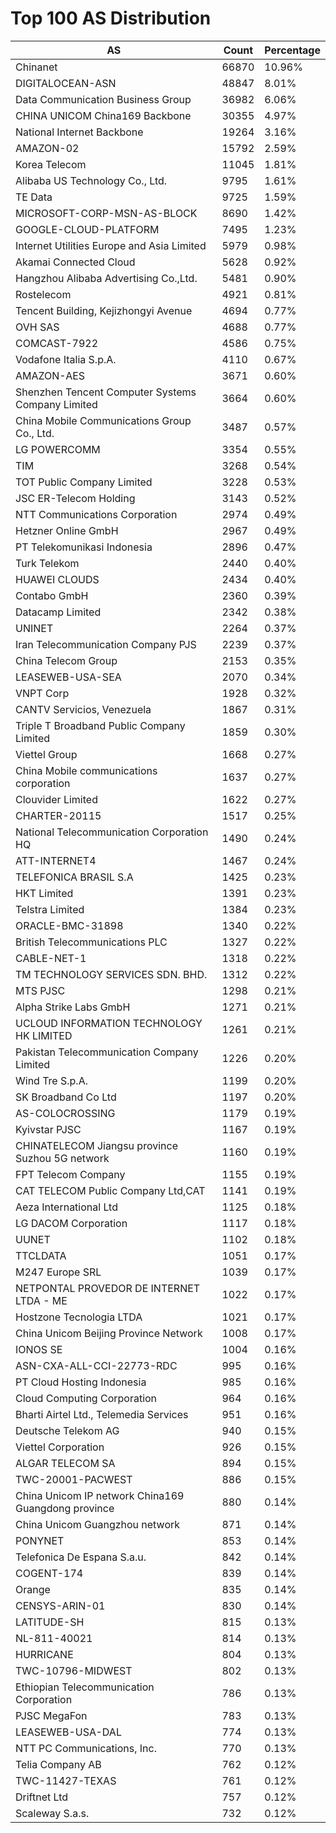 # Top 100 AS Distribution
| AS | Count | Percentage |
|----|----|----|
| Chinanet | 66870 | 10.96% |
| DIGITALOCEAN-ASN | 48847 | 8.01% |
| Data Communication Business Group | 36982 | 6.06% |
| CHINA UNICOM China169 Backbone | 30355 | 4.97% |
| National Internet Backbone | 19264 | 3.16% |
| AMAZON-02 | 15792 | 2.59% |
| Korea Telecom | 11045 | 1.81% |
| Alibaba US Technology Co., Ltd. | 9795 | 1.61% |
| TE Data | 9725 | 1.59% |
| MICROSOFT-CORP-MSN-AS-BLOCK | 8690 | 1.42% |
| GOOGLE-CLOUD-PLATFORM | 7495 | 1.23% |
| Internet Utilities Europe and Asia Limited | 5979 | 0.98% |
| Akamai Connected Cloud | 5628 | 0.92% |
| Hangzhou Alibaba Advertising Co.,Ltd. | 5481 | 0.90% |
| Rostelecom | 4921 | 0.81% |
| Tencent Building, Kejizhongyi Avenue | 4694 | 0.77% |
| OVH SAS | 4688 | 0.77% |
| COMCAST-7922 | 4586 | 0.75% |
| Vodafone Italia S.p.A. | 4110 | 0.67% |
| AMAZON-AES | 3671 | 0.60% |
| Shenzhen Tencent Computer Systems Company Limited | 3664 | 0.60% |
| China Mobile Communications Group Co., Ltd. | 3487 | 0.57% |
| LG POWERCOMM | 3354 | 0.55% |
| TIM | 3268 | 0.54% |
| TOT Public Company Limited | 3228 | 0.53% |
| JSC ER-Telecom Holding | 3143 | 0.52% |
| NTT Communications Corporation | 2974 | 0.49% |
| Hetzner Online GmbH | 2967 | 0.49% |
| PT Telekomunikasi Indonesia | 2896 | 0.47% |
| Turk Telekom | 2440 | 0.40% |
| HUAWEI CLOUDS | 2434 | 0.40% |
| Contabo GmbH | 2360 | 0.39% |
| Datacamp Limited | 2342 | 0.38% |
| UNINET | 2264 | 0.37% |
| Iran Telecommunication Company PJS | 2239 | 0.37% |
| China Telecom Group | 2153 | 0.35% |
| LEASEWEB-USA-SEA | 2070 | 0.34% |
| VNPT Corp | 1928 | 0.32% |
| CANTV Servicios, Venezuela | 1867 | 0.31% |
| Triple T Broadband Public Company Limited | 1859 | 0.30% |
| Viettel Group | 1668 | 0.27% |
| China Mobile communications corporation | 1637 | 0.27% |
| Clouvider Limited | 1622 | 0.27% |
| CHARTER-20115 | 1517 | 0.25% |
| National Telecommunication Corporation HQ | 1490 | 0.24% |
| ATT-INTERNET4 | 1467 | 0.24% |
| TELEFONICA BRASIL S.A | 1425 | 0.23% |
| HKT Limited | 1391 | 0.23% |
| Telstra Limited | 1384 | 0.23% |
| ORACLE-BMC-31898 | 1340 | 0.22% |
| British Telecommunications PLC | 1327 | 0.22% |
| CABLE-NET-1 | 1318 | 0.22% |
| TM TECHNOLOGY SERVICES SDN. BHD. | 1312 | 0.22% |
| MTS PJSC | 1298 | 0.21% |
| Alpha Strike Labs GmbH | 1271 | 0.21% |
| UCLOUD INFORMATION TECHNOLOGY HK LIMITED | 1261 | 0.21% |
| Pakistan Telecommunication Company Limited | 1226 | 0.20% |
| Wind Tre S.p.A. | 1199 | 0.20% |
| SK Broadband Co Ltd | 1197 | 0.20% |
| AS-COLOCROSSING | 1179 | 0.19% |
| Kyivstar PJSC | 1167 | 0.19% |
| CHINATELECOM Jiangsu province Suzhou 5G network | 1160 | 0.19% |
| FPT Telecom Company | 1155 | 0.19% |
| CAT TELECOM Public Company Ltd,CAT | 1141 | 0.19% |
| Aeza International Ltd | 1125 | 0.18% |
| LG DACOM Corporation | 1117 | 0.18% |
| UUNET | 1102 | 0.18% |
| TTCLDATA | 1051 | 0.17% |
| M247 Europe SRL | 1039 | 0.17% |
| NETPONTAL PROVEDOR DE INTERNET LTDA - ME | 1022 | 0.17% |
| Hostzone Tecnologia LTDA | 1021 | 0.17% |
| China Unicom Beijing Province Network | 1008 | 0.17% |
| IONOS SE | 1004 | 0.16% |
| ASN-CXA-ALL-CCI-22773-RDC | 995 | 0.16% |
| PT Cloud Hosting Indonesia | 985 | 0.16% |
| Cloud Computing Corporation | 964 | 0.16% |
| Bharti Airtel Ltd., Telemedia Services | 951 | 0.16% |
| Deutsche Telekom AG | 940 | 0.15% |
| Viettel Corporation | 926 | 0.15% |
| ALGAR TELECOM SA | 894 | 0.15% |
| TWC-20001-PACWEST | 886 | 0.15% |
| China Unicom IP network China169 Guangdong province | 880 | 0.14% |
| China Unicom Guangzhou network | 871 | 0.14% |
| PONYNET | 853 | 0.14% |
| Telefonica De Espana S.a.u. | 842 | 0.14% |
| COGENT-174 | 839 | 0.14% |
| Orange | 835 | 0.14% |
| CENSYS-ARIN-01 | 830 | 0.14% |
| LATITUDE-SH | 815 | 0.13% |
| NL-811-40021 | 814 | 0.13% |
| HURRICANE | 804 | 0.13% |
| TWC-10796-MIDWEST | 802 | 0.13% |
| Ethiopian Telecommunication Corporation | 786 | 0.13% |
| PJSC MegaFon | 783 | 0.13% |
| LEASEWEB-USA-DAL | 774 | 0.13% |
| NTT PC Communications, Inc. | 770 | 0.13% |
| Telia Company AB | 762 | 0.12% |
| TWC-11427-TEXAS | 761 | 0.12% |
| Driftnet Ltd | 757 | 0.12% |
| Scaleway S.a.s. | 732 | 0.12% |
